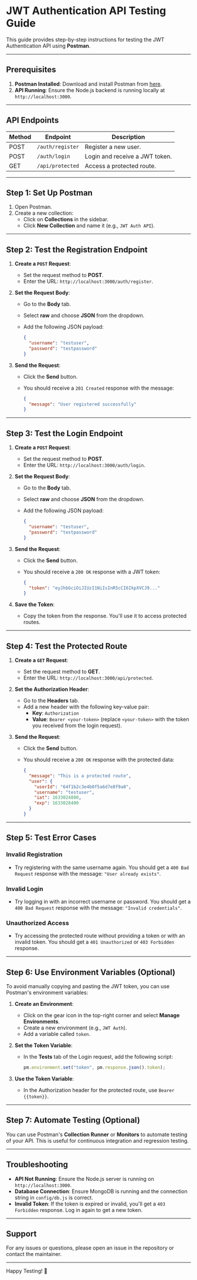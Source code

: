 # JWT Authentication API Testing Guide

This guide provides step-by-step instructions for testing the JWT Authentication API using **Postman**.

---

## Prerequisites

1. **Postman Installed**: Download and install Postman from [here](https://www.postman.com/downloads/).
2. **API Running**: Ensure the Node.js backend is running locally at `http://localhost:3000`.

---

## API Endpoints

| Method | Endpoint               | Description                     |
|--------|------------------------|---------------------------------|
| POST   | `/auth/register`       | Register a new user.            |
| POST   | `/auth/login`          | Login and receive a JWT token.  |
| GET    | `/api/protected`       | Access a protected route.       |

---

## Step 1: Set Up Postman

1. Open Postman.
2. Create a new collection:
   - Click on **Collections** in the sidebar.
   - Click **New Collection** and name it (e.g., `JWT Auth API`).

---

## Step 2: Test the Registration Endpoint

1. **Create a `POST` Request**:
   - Set the request method to **POST**.
   - Enter the URL: `http://localhost:3000/auth/register`.

2. **Set the Request Body**:
   - Go to the **Body** tab.
   - Select **raw** and choose **JSON** from the dropdown.
   - Add the following JSON payload:

     ```json
     {
       "username": "testuser",
       "password": "testpassword"
     }
     ```

3. **Send the Request**:
   - Click the **Send** button.
   - You should receive a `201 Created` response with the message:

     ```json
     {
       "message": "User registered successfully"
     }
     ```

---

## Step 3: Test the Login Endpoint

1. **Create a `POST` Request**:
   - Set the request method to **POST**.
   - Enter the URL: `http://localhost:3000/auth/login`.

2. **Set the Request Body**:
   - Go to the **Body** tab.
   - Select **raw** and choose **JSON** from the dropdown.
   - Add the following JSON payload:

     ```json
     {
       "username": "testuser",
       "password": "testpassword"
     }
     ```

3. **Send the Request**:
   - Click the **Send** button.
   - You should receive a `200 OK` response with a JWT token:

     ```json
     {
       "token": "eyJhbGciOiJIUzI1NiIsInR5cCI6IkpXVCJ9..."
     }
     ```

4. **Save the Token**:
   - Copy the token from the response. You'll use it to access protected routes.

---

## Step 4: Test the Protected Route

1. **Create a `GET` Request**:
   - Set the request method to **GET**.
   - Enter the URL: `http://localhost:3000/api/protected`.

2. **Set the Authorization Header**:
   - Go to the **Headers** tab.
   - Add a new header with the following key-value pair:
     - **Key**: `Authorization`
     - **Value**: `Bearer <your-token>` (replace `<your-token>` with the token you received from the login request).

3. **Send the Request**:
   - Click the **Send** button.
   - You should receive a `200 OK` response with the protected data:

     ```json
     {
       "message": "This is a protected route",
       "user": {
         "userId": "64f1b2c3e4b0f5a6d7e8f9a0",
         "username": "testuser",
         "iat": 1633024800,
         "exp": 1633028400
       }
     }
     ```

---

## Step 5: Test Error Cases

### Invalid Registration
- Try registering with the same username again. You should get a `400 Bad Request` response with the message: `"User already exists"`.

### Invalid Login
- Try logging in with an incorrect username or password. You should get a `400 Bad Request` response with the message: `"Invalid credentials"`.

### Unauthorized Access
- Try accessing the protected route without providing a token or with an invalid token. You should get a `401 Unauthorized` or `403 Forbidden` response.

---

## Step 6: Use Environment Variables (Optional)

To avoid manually copying and pasting the JWT token, you can use Postman's environment variables:

1. **Create an Environment**:
   - Click on the gear icon in the top-right corner and select **Manage Environments**.
   - Create a new environment (e.g., `JWT Auth`).
   - Add a variable called `token`.

2. **Set the Token Variable**:
   - In the **Tests** tab of the Login request, add the following script:

     ```javascript
     pm.environment.set("token", pm.response.json().token);
     ```

3. **Use the Token Variable**:
   - In the Authorization header for the protected route, use `Bearer {{token}}`.

---

## Step 7: Automate Testing (Optional)

You can use Postman's **Collection Runner** or **Monitors** to automate testing of your API. This is useful for continuous integration and regression testing.

---

## Troubleshooting

- **API Not Running**: Ensure the Node.js server is running on `http://localhost:3000`.
- **Database Connection**: Ensure MongoDB is running and the connection string in `config/db.js` is correct.
- **Invalid Token**: If the token is expired or invalid, you'll get a `403 Forbidden` response. Log in again to get a new token.

---

## Support

For any issues or questions, please open an issue in the repository or contact the maintainer.

---

Happy Testing! 🚀
